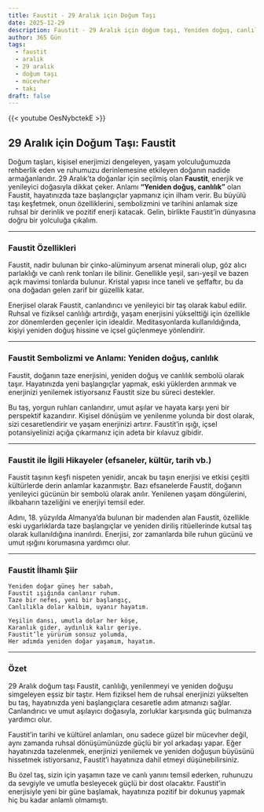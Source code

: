 ```yaml
---
title: Faustit - 29 Aralık için Doğum Taşı
date: 2025-12-29
description: Faustit - 29 Aralık için doğum taşı, Yeniden doğuş, canlılık sembolü. Bu özel taşın derin anlamını öğrenin.
author: 365 Gün
tags:
  - faustit
  - aralık
  - 29 aralık
  - doğum taşı
  - mücevher
  - takı
draft: false
---
```


{{< youtube OesNybctekE >}}

## 29 Aralık için Doğum Taşı: Faustit

Doğum taşları, kişisel enerjimizi dengeleyen, yaşam yolculuğumuzda rehberlik eden ve ruhumuzu derinlemesine etkileyen doğanın nadide armağanlarıdır. 29 Aralık’ta doğanlar için seçilmiş olan **Faustit**, enerjik ve yenileyici doğasıyla dikkat çeker. Anlamı **“Yeniden doğuş, canlılık”** olan Faustit, hayatınızda taze başlangıçlar yapmanız için ilham verir. Bu büyülü taşı keşfetmek, onun özelliklerini, sembolizmini ve tarihini anlamak size ruhsal bir derinlik ve pozitif enerji katacak. Gelin, birlikte Faustit’in dünyasına doğru bir yolculuğa çıkalım.

---

### Faustit Özellikleri

Faustit, nadir bulunan bir çinko-alüminyum arsenat minerali olup, göz alıcı parlaklığı ve canlı renk tonları ile bilinir. Genellikle yeşil, sarı-yeşil ve bazen açık mavimsi tonlarda bulunur. Kristal yapısı ince taneli ve şeffaftır, bu da ona doğadan gelen zarif bir güzellik katar.

Enerjisel olarak Faustit, canlandırıcı ve yenileyici bir taş olarak kabul edilir. Ruhsal ve fiziksel canlılığı artırdığı, yaşam enerjisini yükselttiği için özellikle zor dönemlerden geçenler için idealdir. Meditasyonlarda kullanıldığında, kişiyi yeniden doğuş hissine ve içsel güçlenmeye yönlendirir.

---

### Faustit Sembolizmi ve Anlamı: Yeniden doğuş, canlılık

Faustit, doğanın taze enerjisini, yeniden doğuş ve canlılık sembolü olarak taşır. Hayatınızda yeni başlangıçlar yapmak, eski yüklerden arınmak ve enerjinizi yenilemek istiyorsanız Faustit size bu süreci destekler.

Bu taş, yorgun ruhları canlandırır, umut aşılar ve hayata karşı yeni bir perspektif kazandırır. Kişisel dönüşüm ve yenilenme yolunda bir dost olarak, sizi cesaretlendirir ve yaşam enerjinizi artırır. Faustit’in ışığı, içsel potansiyelinizi açığa çıkarmanız için adeta bir kılavuz gibidir.

---

### Faustit ile İlgili Hikayeler (efsaneler, kültür, tarih vb.)

Faustit taşının keşfi nispeten yenidir, ancak bu taşın enerjisi ve etkisi çeşitli kültürlerde derin anlamlar kazanmıştır. Bazı efsanelerde Faustit, doğanın yenileyici gücünün bir sembolü olarak anılır. Yenilenen yaşam döngülerini, ilkbaharın tazeliğini ve enerjiyi temsil eder.

Adını, 18. yüzyılda Almanya’da bulunan bir madenden alan Faustit, özellikle eski uygarlıklarda taze başlangıçlar ve yeniden diriliş ritüellerinde kutsal taş olarak kullanıldığına inanılırdı. Enerjisi, zor zamanlarda bile ruhun gücünü ve umut ışığını korumasına yardımcı olur.

---

### Faustit İlhamlı Şiir

```
Yeniden doğar güneş her sabah,
Faustit ışığında canlanır ruhum.
Taze bir nefes, yeni bir başlangıç,
Canlılıkla dolar kalbim, uyanır hayatım.

Yeşilin dansı, umutla dolar her köşe,
Karanlık gider, aydınlık kalır geriye.
Faustit’le yürürüm sonsuz yolumda,
Her adımda yeniden doğar yaşamım, hayatım.
```

---

### Özet

29 Aralık doğum taşı Faustit, canlılığı, yenilenmeyi ve yeniden doğuşu simgeleyen eşsiz bir taştır. Hem fiziksel hem de ruhsal enerjinizi yükselten bu taş, hayatınızda yeni başlangıçlara cesaretle adım atmanızı sağlar. Canlandırıcı ve umut aşılayıcı doğasıyla, zorluklar karşısında güç bulmanıza yardımcı olur.

Faustit’in tarihi ve kültürel anlamları, onu sadece güzel bir mücevher değil, aynı zamanda ruhsal dönüşümünüzde güçlü bir yol arkadaşı yapar. Eğer hayatınızda tazelenmek, enerjinizi yenilemek ve yeniden doğuşun büyüsünü hissetmek istiyorsanız, Faustit’i hayatınıza dahil etmeyi düşünebilirsiniz.

Bu özel taş, sizin için yaşamın taze ve canlı yanını temsil ederken, ruhunuzu da sevgiyle ve umutla besleyecek güçlü bir dost olacaktır. Faustit’in enerjisiyle yeni bir güne başlamak, hayatınıza pozitif bir dokunuş yapmak hiç bu kadar anlamlı olmamıştı.